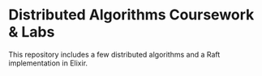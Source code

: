 # Distributed Algorithms Coursework & Labs

This repository includes a few distributed algorithms and a Raft implementation in Elixir.
